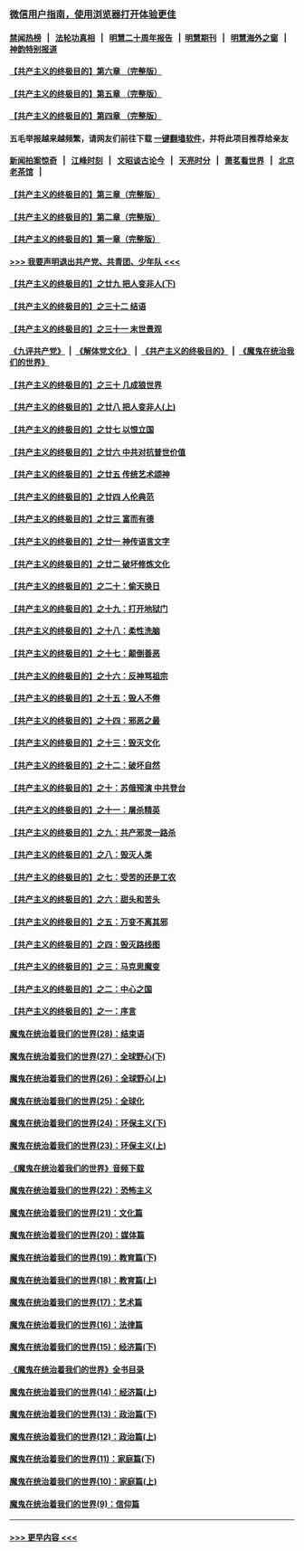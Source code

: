 ### [微信用户指南，使用浏览器打开体验更佳](https://github.com/gfw-breaker/banned-news1/blob/master/indexes/wechat-guide.md?t=0)
#### [禁闻热榜](热点新闻.md?t=0)  &nbsp;&nbsp;|&nbsp;&nbsp; [法轮功真相](https://github.com/gfw-breaker/truth/blob/master/README.md?t=0) &nbsp;&nbsp;|&nbsp;&nbsp; [明慧二十周年报告](https://github.com/gfw-breaker/mh-reports/blob/master/README.md?t=0) &nbsp;&nbsp;|&nbsp;&nbsp;[明慧期刊](https://github.com/gfw-breaker/mh-qikan) &nbsp;&nbsp;|&nbsp;&nbsp; [明慧海外之窗](https://github.com/gfw-breaker/mh-news/blob/master/README.md?t=0) &nbsp;&nbsp;|&nbsp;&nbsp; [神韵特别报道](https://github.com/gfw-breaker/mh-news/blob/master/shenyun.md?t=0)
#### [【共产主义的终极目的】第六章 （完整版）](../pages/nsc422/n11428913.md?t=02091833) 
#### [【共产主义的终极目的】第五章 （完整版）](../pages/nsc422/n11428912.md?t=02091833) 
#### [【共产主义的终极目的】第四章 （完整版）](../pages/nsc422/n11428907.md?t=02091833) 
#### 五毛举报越来越频繁，请网友们前往下载 [一键翻墙软件](https://github.com/gfw-breaker/ssr-accounts)，并将此项目推荐给亲友
#### [新闻拍案惊奇](https://github.com/gfw-breaker/banned-news1/blob/master/pages/link4.md) &nbsp;&nbsp;|&nbsp;&nbsp; [江峰时刻](https://github.com/gfw-breaker/banned-news1/blob/master/pages/link4.md) &nbsp;&nbsp;|&nbsp;&nbsp; [文昭谈古论今](https://github.com/gfw-breaker/banned-news1/blob/master/pages/link4.md) &nbsp;&nbsp;|&nbsp;&nbsp; [天亮时分](https://github.com/gfw-breaker/banned-news1/blob/master/pages/link4.md) &nbsp;&nbsp;|&nbsp;&nbsp; [萧茗看世界](https://github.com/gfw-breaker/banned-news1/blob/master/pages/link4.md) &nbsp;&nbsp;|&nbsp;&nbsp; [北京老茶馆](https://github.com/gfw-breaker/banned-news1/blob/master/pages/link4.md) &nbsp;&nbsp;|&nbsp;&nbsp; 
#### [【共产主义的终极目的】第三章（完整版）](../pages/nsc422/n11428848.md?t=02091833) 
#### [【共产主义的终极目的】第二章（完整版）](../pages/nsc422/n11428831.md?t=02091833) 
#### [【共产主义的终极目的】第一章（完整版）](../pages/nsc422/n11417651.md?t=02091833) 
#### [>>> 我要声明退出共产党、共青团、少年队 <<<](https://github.com/begood0513/goodnews/blob/master/quit/letter.md) 
#### [【共产主义的终极目的】之廿九 把人变非人(下)](../pages/nsc422/n11344140.md?t=02091833) 
#### [【共产主义的终极目的】之三十二 结语](../pages/nsc422/n11360535.md?t=02091833) 
#### [【共产主义的终极目的】之三十一 末世景观](../pages/nsc422/n11351129.md?t=02091833) 
#### [《九评共产党》](https://github.com/begood0513/9ping.md/blob/master/README.md) &nbsp;|&nbsp; [《解体党文化》](../../../../jtdwh.md/blob/master/README.md)  &nbsp;|&nbsp; [《共产主义的终极目的》](../../../../gczydzjmd.md/blob/master/README.md) &nbsp;|&nbsp; [《魔鬼在统治我们的世界》](../../../../mgztzwmdsj.md/blob/master/README.md) 
#### [【共产主义的终极目的】之三十 几成狼世界](../pages/nsc422/n11348280.md?t=02091833) 
#### [【共产主义的终极目的】之廿八 把人变非人(上)](../pages/nsc422/n11340492.md?t=02091833) 
#### [【共产主义的终极目的】之廿七 以恨立国](../pages/nsc422/n11336944.md?t=02091833) 
#### [【共产主义的终极目的】之廿六 中共对抗普世价值](../pages/nsc422/n11324785.md?t=02091833) 
#### [【共产主义的终极目的】之廿五 传统艺术颂神](../pages/nsc422/n11296396.md?t=02091833) 
#### [【共产主义的终极目的】之廿四 人伦典范](../pages/nsc422/n11296397.md?t=02091833) 
#### [【共产主义的终极目的】之廿三 富而有德](../pages/nsc422/n11283598.md?t=02091833) 
#### [【共产主义的终极目的】之廿一 神传语言文字](../pages/nsc422/n11263265.md?t=02091833) 
#### [【共产主义的终极目的】之廿二 破坏修炼文化](../pages/nsc422/n11245728.md?t=02091833) 
#### [【共产主义的终极目的】之二十：偷天换日](../pages/nsc422/n11238846.md?t=02091833) 
#### [【共产主义的终极目的】之十九：打开地狱门](../pages/nsc422/n11206376.md?t=02091833) 
#### [【共产主义的终极目的】之十八：柔性洗脑](../pages/nsc422/n11199994.md?t=02091833) 
#### [【共产主义的终极目的】之十七：颠倒善恶](../pages/nsc422/n11179782.md?t=02091833) 
#### [【共产主义的终极目的】之十六：反神骂祖宗](../pages/nsc422/n11166798.md?t=02091833) 
#### [【共产主义的终极目的】之十五：毁人不倦](../pages/nsc422/n11166792.md?t=02091833) 
#### [【共产主义的终极目的】之十四：邪恶之最](../pages/nsc422/n11150249.md?t=02091833) 
#### [【共产主义的终极目的】之十三：毁灭文化](../pages/nsc422/n11135227.md?t=02091833) 
#### [【共产主义的终极目的】之十二：破坏自然](../pages/nsc422/n11135214.md?t=02091833) 
#### [【共产主义的终极目的】之十：苏俄预演 中共登台](../pages/nsc422/n11118424.md?t=02091833) 
#### [【共产主义的终极目的】之十一：屠杀精英](../pages/nsc422/n11118442.md?t=02091833) 
#### [【共产主义的终极目的】之九：共产邪灵一路杀](../pages/nsc422/n11114139.md?t=02091833) 
#### [【共产主义的终极目的】之八：毁灭人类](../pages/nsc422/n11108503.md?t=02091833) 
#### [【共产主义的终极目的】之七：受苦的还是工农](../pages/nsc422/n11101809.md?t=02091833) 
#### [【共产主义的终极目的】之六：甜头和苦头](../pages/nsc422/n11096971.md?t=02091833) 
#### [【共产主义的终极目的】之五：万变不离其邪](../pages/nsc422/n11091285.md?t=02091833) 
#### [【共产主义的终极目的】之四：毁灭路线图](../pages/nsc422/n11086284.md?t=02091833) 
#### [【共产主义的终极目的】之三：马克思魔变](../pages/nsc422/n11061941.md?t=02091833) 
#### [【共产主义的终极目的】之二：中心之国](../pages/nsc422/n11047728.md?t=02091833) 
#### [【共产主义的终极目的】之一：序言](../pages/nsc422/n11086077.md?t=02091833) 
#### [魔鬼在统治着我们的世界(28)：结束语](../pages/nsc422/n10936246.md?t=02091833) 
#### [魔鬼在统治着我们的世界(27)：全球野心(下)](../pages/nsc422/n10928319.md?t=02091833) 
#### [魔鬼在统治着我们的世界(26)：全球野心(上)](../pages/nsc422/n10900318.md?t=02091833) 
#### [魔鬼在统治着我们的世界(25)：全球化](../pages/nsc422/n10788205.md?t=02091833) 
#### [魔鬼在统治着我们的世界(24)：环保主义(下)](../pages/nsc422/n10695307.md?t=02091833) 
#### [魔鬼在统治着我们的世界(23)：环保主义(上)](../pages/nsc422/n10688613.md?t=02091833) 
#### [《魔鬼在统治着我们的世界》音频下载](../pages/nsc422/n10635553.md?t=02091833) 
#### [魔鬼在统治着我们的世界(22)：恐怖主义](../pages/nsc422/n10614727.md?t=02091833) 
#### [魔鬼在统治着我们的世界(21)：文化篇](../pages/nsc422/n10597706.md?t=02091833) 
#### [魔鬼在统治着我们的世界(20)：媒体篇](../pages/nsc422/n10586579.md?t=02091833) 
#### [魔鬼在统治着我们的世界(19)：教育篇(下)](../pages/nsc422/n10564808.md?t=02091833) 
#### [魔鬼在统治着我们的世界(18)：教育篇(上)](../pages/nsc422/n10526970.md?t=02091833) 
#### [魔鬼在统治着我们的世界(17)：艺术篇](../pages/nsc422/n10499093.md?t=02091833) 
#### [魔鬼在统治着我们的世界(16)：法律篇](../pages/nsc422/n10485969.md?t=02091833) 
#### [魔鬼在统治着我们的世界(15)：经济篇(下)](../pages/nsc422/n10469975.md?t=02091833) 
#### [《魔鬼在统治着我们的世界》全书目录](../pages/nsc422/n10464261.md?t=02091833) 
#### [魔鬼在统治着我们的世界(14)：经济篇(上)](../pages/nsc422/n10457370.md?t=02091833) 
#### [魔鬼在统治着我们的世界(13)：政治篇(下)](../pages/nsc422/n10448270.md?t=02091833) 
#### [魔鬼在统治着我们的世界(12)：政治篇(上)](../pages/nsc422/n10444576.md?t=02091833) 
#### [魔鬼在统治着我们的世界(11)：家庭篇(下)](../pages/nsc422/n10440961.md?t=02091833) 
#### [魔鬼在统治着我们的世界(10)：家庭篇(上)](../pages/nsc422/n10435448.md?t=02091833) 
#### [魔鬼在统治着我们的世界(9)：信仰篇](../pages/nsc422/n10432159.md?t=02091833) 

----
#### [ >>> 更早内容 <<< ](../indexes/nsc422-earlier.md)
